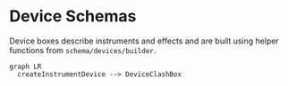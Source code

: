 # Device Schemas

Device boxes describe instruments and effects and are built using helper
functions from `schema/devices/builder`.

```mermaid
graph LR
  createInstrumentDevice --> DeviceClashBox
```
